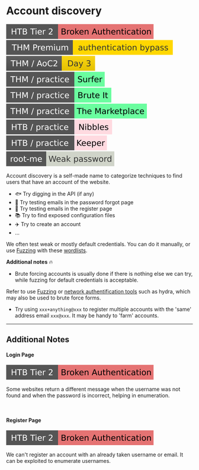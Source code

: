 # Account discovery

[![broken_authentication](../../../../_badges/htb/broken_authentication.svg)](https://academy.hackthebox.com/course/preview/broken-authentication)
[![authenticationbypass](../../../../_badges/thmp/authenticationbypass.svg)](https://tryhackme.com/room/authenticationbypass)
[![adventofcyber2](../../../../_badges/thm/adventofcyber2/day3.svg)](https://tryhackme.com/room/adventofcyber2)
[![surfer](../../../../_badges/thm-p/surfer.svg)](https://tryhackme.com/r/room/surfer)
[![bruteit](../../../../_badges/thm-p/bruteit.svg)](https://tryhackme.com/r/room/bruteit)
[![marketplace](../../../../_badges/thm-p/marketplace.svg)](https://tryhackme.com/r/room/marketplace)
![nibbles](../../../../_badges/htb-p/nibbles.svg)
[![keeper](../../../../_badges/htb-p/keeper.svg)](https://app.hackthebox.com/machines/Keeper)
[![weak_password](../../../../_badges/rootme/web_server/weak_password.svg)](https://www.root-me.org/en/Challenges/Web-Server/Weak-password)

<div class="row row-cols-lg-2"><div>

Account discovery is a self-made name to categorize techniques to find users that have an account of the website.

* 🐟 Try digging in the API (if any)
* 👀 Try testing emails in the password forgot page
* 🙌 Try testing emails in the register page
* 📚 Try to find exposed configuration files
* ✈️ Try to create an account
* ...

We often test weak or mostly default credentials. You can do it manually, or use [Fuzzing](fuzzing.md) with these [wordlists](/cybersecurity/red-team/_knowledge/topics/wordlists.md#accounts).
</div><div>

**Additional notes** 🔥

* Brute forcing accounts is usually done if there is nothing else we can try, while fuzzing for default credentials is acceptable.

Refer to use [Fuzzing](fuzzing.md) or [network authentification tools](/cybersecurity/red-team/s2.discovery/techniques/network/auth.md) such as hydra, which may also be used to brute force forms.

* Try using `xxx+anything@xxx` to register multiple accounts with the 'same' address email `xxx@xxx`. It may be handy to 'farm' accounts.
</div></div>

<hr class="sep-both">

## Additional Notes

<div class="row row-cols-lg-2"><div>

#### Login Page

[![broken_authentication](../../../../_badges/htb/broken_authentication.svg)](https://academy.hackthebox.com/course/preview/broken-authentication)

Some websites return a different message when the username was not found and when the password is incorrect, helping in enumeration.

<br>

#### Register Page

[![broken_authentication](../../../../_badges/htb/broken_authentication.svg)](https://academy.hackthebox.com/course/preview/broken-authentication)

We can't register an account with an already taken username or email. It can be exploited to enumerate usernames.
</div><div>

</div></div>
